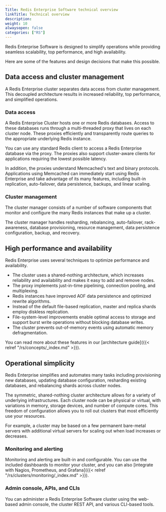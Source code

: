 ```yaml
---
Title: Redis Enterprise Software technical overview
linkTitle: Technical overview
description:
weight: 10
alwaysopen: false
categories: ["RS"]
---
```


Redis Enterprise Software is designed to simplify operations while providing seamless scalability, top performance, and high availability.

Here are some of the features and design decisions that make this possible.

## Data access and cluster management

A Redis Enterprise cluster separates data access from cluster
management. This decoupled architecture results in increased reliability,
top performance, and simplified operations.

### Data access

A Redis Enterprise Cluster hosts one or more Redis databases. Access to these databases runs through a multi-threaded proxy that lives on each cluster node. These proxies efficiently and transparently route queries to the appropriate underlying Redis instance.

You can use any standard Redis client to access a Redis Enterprise database via the proxy. The proxies also support cluster-aware clients for applications requiring the lowest possible latency.

In addition, the proxies understand Memcached's text and binary protocols. Applications using Memcached can immediately start using Redis Enterprise and take advantage of its many features, including built-in replication, auto-failover, data persistence, backups, and linear scaling.

### Cluster management

The cluster manager consists of a number of software components that monitor
and configure the many Redis instances that make up a cluster.

The cluster manager handles resharding, rebalancing, auto-failover,
rack-awareness, database provisioning, resource management, data
persistence configuration, backup, and recovery.

## High performance and availability

Redis Enterprise uses several techniques to optimize performance and availability.

- The cluster uses a shared-nothing architecture, which increases reliability and availability and makes it easy to add and remove nodes.
- The proxy implements just-in-time pipelining, connection pooling, and multiplexing.
- Redis instances have improved AOF data persistence and optimized rewrite
    algorithms.
- Instead of the default file-based replication, master and replica shards employ diskless replication.
- File-system-level improvements enable optimal access to storage and
    support burst write operations without blocking
    database writes.
- The cluster prevents out-of-memory events using automatic memory defragmentation.

You can read more about these features in our [architecture guide]({{< relref "/rs/concepts/_index.md" >}}).

## Operational simplicity

Redis Enterprise simplifies and automates many tasks including provisioning new databases, updating database configuration,
resharding existing databases, and rebalancing shards across cluster
nodes.

The symmetric, shared-nothing cluster architecture allows for a variety
of underlying infrastructures. Each cluster node can be physical or virtual, with variations in memory, storage devices, and number of compute cores. This freedom of configuration allows you to roll out clusters that most efficiently use your resources.

For example, a cluster may be based on a few permanent bare-metal servers with
additional virtual servers for scaling out when load increases
or decreases.

### Monitoring and alerting

Monitoring and alerting are built-in and configurable. You can use the included dashboards to monitor your cluster, and you can also [integrate with Nagios, Prometheus, and Grafana]({{< relref "/rs/clusters/monitoring/_index.md" >}}).

### Admin console, APIs, and CLIs

You can administer a Redis Enterprise Software cluster using the web-based admin console,
the cluster REST API, and various CLI-based tools.
